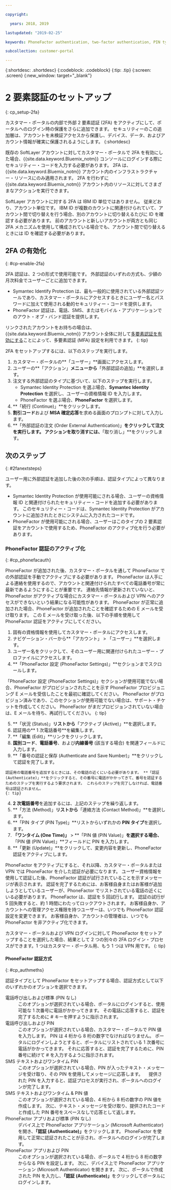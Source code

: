 ```yaml
---

copyright:

  years: 2018, 2019

lastupdated: "2019-02-25"

keywords: PhoneFactor authentication, two-factor authentication, PIN type, 2FA 

subcollection: customer-portal

---
```


{:shortdesc: .shortdesc}
{:codeblock: .codeblock}
{:tip: .tip}
{:screen: .screen}
{:new_window: target="_blank"}


# 2 要素認証のセットアップ
{: cp_setup-2fa}

カスタマー・ポータルの内部で外部 2 要素認証 (2FA) をアクティブにして、ポータルへのログイン時の保護をさらに追加できます。 セキュリティーのこの追加層は、アカウントを未検証アクセスから保護し、デバイス、データ、およびアカウント情報が確実に保護されるようにします。
{:shortdesc}

既存の SoftLayer アカウントに対してカスタマー・ポータルで 2FA を有効にした場合、{{site.data.keyword.Bluemix_notm}} コンソールにログインする際にセキュリティー・コードを入力する必要があります。 2FA は、{{site.data.keyword.Bluemix_notm}} アカウント内のインフラストラクチャー・リソースにのみ適用されます。 2FA を行わずに {{site.data.keyword.Bluemix_notm}} アカウント内のリソースに対してさまざまなアクションを実行できます。

SoftLayer アカウントに対する 2FA は IBM ID 単位ではありません。 従来どおり、アカウント単位です。 IBM ID が複数のカウントに関連付けられていて、アカウント間で切り替えを行う場合、別のアカウントに切り替えるたびに ID を確認する必要があります。 前のアカウントと新しいアカウントが両方とも同じ 2FA メカニズムを使用して構成されている場合でも、アカウント間で切り替えるときには ID を確認する必要があります。

## 2FA の有効化
{: #cp-enable-2fa}

2FA 認証は、2 つの形式で使用可能です。 外部認証のいずれの方式も、少額の月次料金でユーザーごとに追加できます。

* Symantec Identify Protection は、最も一般的に使用されている外部認証ツールであり、カスタマー・ポータルにアクセスするときにユーザー名とパスワードに加えて使用される動的セキュリティー・コードを提供します。
* PhoneFactor 認証は、電話、SMS、またはモバイル・アプリケーションでのアウト・オブ・バンド認証を提供します。

 リンクされたアカウントをお持ちの場合は、{{site.data.keyword.Bluemix_notm}} アカウント全体に対して[多要素認証を有効にする](/docs/iam?topic=iam-enablemfa#enablemfa)ことによって、多要素認証 (MFA) 設定を利用できます。
 {: tip}

2FA をセットアップするには、以下のステップを実行します。

1. カスタマー・ポータルの**「ユーザー」**画面にアクセスします。
2. ユーザーの**「アクション」**メニューから**「外部認証の追加」**を選択します。
3. 注文する外部認証のタイプに基づいて、以下のステップを実行します。
    * Symantec Identity Protection を選ぶ場合、**Symantec Identity Protection** を選択し、ユーザーの資格情報 ID を入力します。
    * PhoneFactor を選ぶ場合、**PhoneFactor** を選択します。
4. **「続行 (Continue)」**をクリックします。
5. **割引コード**および **MSA 確定応答**を求める画面のプロンプトに対して入力します。
6. **「外部認証の注文 (Order External Authentication)」**をクリックして注文を実行します。 アクションを取り消すには、**「取り消し」**をクリックします。

## 次のステップ
{: #2fanextsteps}

ユーザー用に外部認証を追加した後の次の手順は、認証タイプによって異なります。
* Symantec Identity Protection が使用可能にされる場合、ユーザーの資格情報 ID と関連付けられたセキュリティー・コードを追加する必要があります。 このセキュリティー・コードは、Symantec Identity Protection がアカウントに追加されたときにシステムに入力されたコードです。
* PhoneFactor が使用可能にされる場合、ユーザーはこのタイプの 2 要素認証をアカウントで使用するため、PhoneFactor のアクティブ化を行う必要があります。

### PhoneFactor 認証のアクティブ化
{: #cp_phonefacauth}

PhoneFactor が追加された後、カスタマー・ポータルを通して PhoneFactor での外部認証を手動でアクティブにする必要があります。 PhoneFactor は人手による連絡を使用するので、アカウントと関連付けられたすべての電話番号が常に最新であるようにすることが重要です。 連絡先情報が更新されていないと、PhoneFactor がアクティブな場合にカスタマー・ポータルおよび VPN へのアクセスができないという結果になる可能性があります。 PhoneFactor が正常に追加された場合、PhoneFactor が追加されたことを確認するための E メールを受け取ります。 この E メールを受け取った後、以下の手順を使用して PhoneFactor 認証をアクティブにしてください。

1. 固有の資格情報を使用してカスタマー・ポータルにアクセスします。
2. ナビゲーション・バーから**「アカウント」 > 「ユーザー」**を選択します。
3. ユーザー名をクリックして、そのユーザー用に関連付けられたユーザー・プロファイルにアクセスします。
4. **「PhoneFactor 設定 (PhoneFactor Settings)」**セクションまでスクロールします。

  「PhoneFactor 設定 (PhoneFactor Settings)」セクションが使用可能でない場合、PhoneFactor がプロビジョンされたことを示す PhoneFactor プロビジョニング E メールを受信したことを最初に確認してください。 PhoneFactor がプロビジョン済みであり、このセクションが使用可能でない場合は、サポート・チケットを作成してください。 PhoneFactor がまだプロビジョンされていない場合は、E メールを待ち、再試行してください。
  {: tip}

5. **「状況 (Status)」**リストから**「アクティブ (Active)」**を選択します。
6. 認証用の** 1 次電話番号**を編集します。
  1. **「編集 (Edit)」**リンクをクリックします。
  2. **国別コード**、**電話番号**、および**内線番号** (該当する場合) を関連フィールドに入力します。
  3. **「番号の認証と保存 (Authenticate and Save Number)」**をクリックして認証を完了します。

    認証用の電話番号を追加するときには、その電話の近くにいる必要があります。 **「認証 (Authenticate)」**をクリックすると、その番号に電話がかかってきて、番号を認証するためのステップを実行するよう要求されます。 これらのステップを完了しなければ、電話番号は認証されません。
    {: tip}

  4. **2 次電話番号**を追加するには、上記のステップを繰り返します。
7. **「方法 (Method)」**リストから**「連絡方法 (Contact Method)」**を選択します。
8. **「PIN タイプ (PIN Type)」**リストからいずれかの **PIN タイプ**を選択します。
9. **「ワンタイム (One Time)」** > **「PIN 値 (PIN Value)」**を選択する場合、**「PIN 値 (PIN Value)」**フィールドに PIN を入力します。
10. **「更新 (Update)」**をクリックして、変更内容を更新し、PhoneFactor 認証をアクティブにします。

PhoneFactor をアクティブにすると、それ以降、カスタマー・ポータルまたは VPN では PhoneFactor を介した認証が必要になります。 ユーザー資格情報を使用して認証した後、PhoneFactor 認証が試行されていることを示すメッセージが表示されます。 認証を完了するためには、お客様自身またはお客様が追加しようとしているユーザーが、PhoneFactor でリストされている電話の近くにいる必要があります。 PhoneFactor は、認証を 5 回試行します。 認証の試行が 5 回失敗すると、約 1 時間にわたってロックアウトされます。 お客様自身か、アカウントへの管理アクセス権限を持つユーザーは、いつでも PhoneFactor 認証設定を変更できます。 お客様自身か、アカウントの管理者は、いつでも PhoneFactor を非アクティブ化できます。

 カスタマー・ポータルおよび VPN ログインに対して PhoneFactor をセットアップすることを選択した場合、結果として 2 つの別々の 2FA ログイン・プロセスができます。1 つはカスタマー・ポータル用、もう 1 つは VPN 用です。
 {: tip}

#### PhoneFactor 認証方式
{: #cp_authmeths}

認証タイプとして PhoneFactor をセットアップする場合、認証方式として以下のいずれかのオプションを選択できます。

<dl>
<dt>電話呼び出しおよび標準 (PIN なし)</dt>
<dd>このオプションが選択されている場合、ポータルにログインすると、使用可能な 1 次番号に電話がかかってきます。 その電話に応答すると、認証を完了するために # キーを押すように指示されます。</dd>
<dt>電話呼び出しおよび PIN</dt>
<dd>このオプションが選択されている場合、カスタマー・ポータルで PIN 値を入力します。 PIN は 4 桁から 8 桁の数字でなければなりません。 ポータルにログインしようとすると、ポータルにリストされている 1 次番号に電話がかかってきます。 それに応答すると、認証を完了するために、PIN 番号に続けて # を入力するように指示されます。</dd>
<dt>SMS テキストおよびワンタイム PIN</dt>
<dd>このオプションが選択されている場合、PIN が入ったテキスト・メッセージを受け取り、その PIN を使用してメッセージに応答します。 　提供された PIN を入力すると、認証プロセスが実行され、ポータルへのログインが完了します。</dd>
<dt>SMS テキストおよびワンタイム &amp; PIN 値</dt>
<dd>このオプションが選択されている場合、4 桁から 8 桁の数字の PIN 値を作成します。 次に、テキスト・メッセージを受け取り、提供されたコードと作成した PIN 番号をスペースなしで応答として返します。</dd>
<dt>PhoneFactor アプリおよび標準 (PIN なし)</dt>
<dd>デバイス上で PhoneFactor アプリケーション (Microsoft Authenticator) を開き、<strong>「認証 (Authenticate)」</strong>をクリックします。 PhoneFactor を使用して正常に認証されたことが示され、ポータルへのログインが完了します。</dd>
<dt>PhoneFactor アプリおよび PIN</dt>
<dd>このオプションが選択されている場合、ポータルで 4 桁から 8 桁の数字からなる PIN を設定します。 次に、デバイス上で PhoneFactor アプリケーション (Microsoft Authenticator) を開きます。 次に、ポータルで作成された PIN を入力し、<strong>「認証 (Authenticate)」</strong>をクリックしてポータルにログインします。</dd>
</dl>
